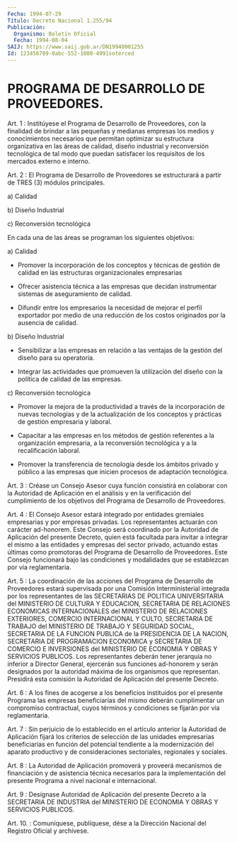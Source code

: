 ```yaml
---
Fecha: 1994-07-29
Título: Decreto Nacional 1.255/94
Publicación:
  Organismo: Boletín Oficial
  Fecha: 1994-08-04
SAIJ: https://www.saij.gob.ar/DN19940001255
Id: 123456789-0abc-552-1000-4991soterced
---
```

# PROGRAMA DE DESARROLLO DE PROVEEDORES.

<a id="1"></a>
Art. 1 : Institúyese el Programa de Desarrollo de Proveedores, con la  finalidad de brindar a las pequeñas y medianas empresas los medios  y   conocimientos  necesarios  que  permitan  optimizar  su estructura organizativa  en las áreas de calidad, diseño industrial y reconversión tecnológica  de  tal  modo que puedan satisfacer los requisitos de los mercados externo e interno.

<a id="2"></a>
Art. 2 : El Programa de Desarrollo de Proveedores se estructurará    a  partir  de  TRES  (3)  módulos  principales.

a) Calidad

b) Diseño Industrial

c) Reconversión tecnológica

En cada una de las áreas se programan los siguientes objetivos:

a) Calidad

-  Promover  la incorporación  de  los  conceptos  y  técnicas  de gestión de calidad  en las estructuras organizacionales empresarias

-  Ofrecer  asistencia    técnica   a  las  empresas  que  decidan instrumentar sistemas de aseguramiento de calidad.

-  Difundir  entre  los empresarios la  necesidad  de  mejorar  el perfil  exportador  por  medio  de  una  reducción  de  los  costos originados por la ausencia de calidad.

b) Diseño Industrial

- Sensibilizar a las  empresas  en  relación  a las ventajas de la gestión del diseño para su operatoria.

-  Integrar  las  actividades  que  promueven  la utilización  del diseño con la política de calidad de las empresas.

c) Reconversión tecnológica

-  Promover  la  mejora  de  la  productividad  a  través   de  la incorporación  de  nuevas tecnologías y de la actualización de  los conceptos  y  prácticas    de  gestión  empresaria  y  laboral.

- Capacitar a las empresas  en los métodos de gestión referentes a la organización empresaria, a  la  reconversión  tecnológica y a la recalificación laboral.

-  Promover  la  transferencia  de  tecnología  desde los  ámbitos privado  y  público  a  las  empresas  que  inicien  procesos    de adaptación tecnológica.

<a id="3"></a>
Art.  3  : Créase un Consejo Asesor cuya función consistirá en colaborar con la  Autoridad  de  Aplicación  en el análisis y en la verificación  del  cumplimiento de los objetivos  del  Programa  de Desarrollo de Proveedores.

<a id="4"></a>
Art.  4  :  El  Consejo  Asesor estará integrado por entidades gremiales empresarias y por empresas  privadas.  Los representantes actuarán con carácter ad-honorem. Este Consejo será  coordinado por la  Autoridad  de  Aplicación  del  presente  Decreto,  quien  está facultada  para  invitar  a  integrar  el  mismo a las entidades  y empresas  del  sector  privado,  actuando  estas    últimas    como promotoras  del Programa de Desarrollo de Proveedores. Este Consejo funcionará bajo  las  condiciones  y modalidades que se establezcan por vía reglamentaria.

<a id="5"></a>
Art.  5  :  La  coordinación  de  las acciones del Programa de Desarrollo  de  Proveedores  estará supervisada  por  una  Comisión Interministerial  integrada  por    los    representantes   de  las SECRETARIAS  DE POLITICA UNIVERSITARIA del MINISTERIO DE CULTURA  Y EDUCACION, SECRETARIA  DE RELACIONES ECONOMICAS INTERNACIONALES del MINISTERIO  DE  RELACIONES  EXTERIORES,  COMERCIO  INTERNACIONAL  Y CULTO, SECRETARIA  DE TRABAJO del MINISTERIO DE TRABAJO Y SEGURIDAD SOCIAL, SECRETARIA DE  LA  FUNCION  PUBLICA de la PRESIDENCIA DE LA NACION,  SECRETARIA  DE  PROGRAMACION  ECONOMICA  y  SECRETARIA  DE COMERCIO  E  INVERSIONES  del  MINISTERIO DE  ECONOMIA  Y  OBRAS  Y SERVICIOS PUBLICOS. Los representantes  deberán  tener jerarquía no inferior a Director General, ejercerán sus funciones  ad-honorem  y serán  designados  por  la  autoridad  máxima de los organismos que representan.  Presidirá esta comisión la  Autoridad  de  Aplicación del presente Decreto.

<a id="6"></a>
Art.  6 : A los fines de acogerse a los beneficios instituidos por el presente  Programa  las  empresas  beneficiarias  del  mismo deberán  cumplimentar  un compromiso contractual, cuyos términos  y condiciones se fijarán por vía reglamentaria.

<a id="7"></a>
Art.  7  :  Sin  perjuicio  de  lo  establecido en el artículo anterior  la  Autoridad  de  Aplicación  fijará  los  criterios  de selección de las unidades empresarias beneficiarias  en función del potencial tendiente a la modernización del aparato productivo  y de consideraciones sectoriales, regionales y sociales.

<a id="8"></a>
Art.  8  :  La  Autoridad  de  Aplicación promoverá y proveerá mecanismos de financiación y de asistencia  técnica necesarios para la  implementación  del  presente  Programa  a  nivel   nacional  e internacional.

<a id="9"></a>
Art. 9 : Desígnase Autoridad de Aplicación del presente Decreto a la  SECRETARIA  DE INDUSTRIA del MINISTERIO DE ECONOMIA Y OBRAS Y SERVICIOS PUBLICOS.

<a id="10"></a>
Art.  10.  :  Comuníquese,  publíquese,  dése  a  la Dirección Nacional del Registro Oficial y archívese.